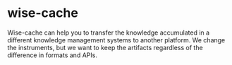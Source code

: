 # wise-cache

Wise-cache can help you to transfer the knowledge accumulated in a different knowledge management systems to another platform.
We change the instruments, but we want to keep the artifacts regardless of the difference in formats and APIs.
